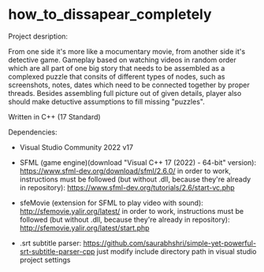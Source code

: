 # how_to_dissapear_completely

Project desription:

From one side it's more like a mocumentary movie, from another side it's detective game. Gameplay based on watching videos in random order which are all part of one big story that needs to be assembled as a complexed puzzle that consits of different types of nodes, such as screenshots, notes, dates which need to be connected together by proper threads.
Besides assembling full picture out of given details, player also should make detuctive assumptions to fill missing "puzzles".

Written in C++ (17 Standard)

Dependencies:

- Visual Studio Community 2022 v17
- SFML (game engine)(download "Visual C++ 17 (2022) - 64-bit" version): https://www.sfml-dev.org/download/sfml/2.6.0/
    in order to work, instructions must be followed (but without .dll, because they're already in repository):
        https://www.sfml-dev.org/tutorials/2.6/start-vc.php
    
- sfeMovie (extension for SFML to play video with sound): http://sfemovie.yalir.org/latest/
    in order to work, instructions must be followed (but without .dll, because they're already in repository):
        http://sfemovie.yalir.org/latest/start.php

- .srt subtitle parser: https://github.com/saurabhshri/simple-yet-powerful-srt-subtitle-parser-cpp
    just modify include directory path in visual studio project settings